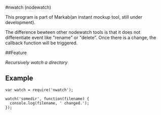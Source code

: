 #nwatch (nodewatch)

This program is part of Markab(an instant mockup tool, still under development). 

The difference bewteen other nodewatch tools is that it does not differentiate event like "rename" or "delete". Once there is a change, the callback function will be triggered.

##Feature

*Recursively watch a directory*


## Example

    var watch = require('nwatch');

    watch('somedir', function(filename) {
      console.log(filename, ' changed.');
    });

